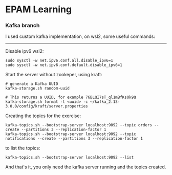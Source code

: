 # EPAM Learning
### Kafka branch

I used custom kafka implementation, on wsl2, some useful commands:

---

Disable ipv6 wsl2:

    sudo sysctl -w net.ipv6.conf.all.disable_ipv6=1  
    sudo sysctl -w net.ipv6.conf.default.disable_ipv6=1

Start the server without zookeper, using kraft:

    # generate a Kafka UUID
    kafka-storage.sh random-uuid
    
    # This returns a UUID, for example 76BLQI7sT_ql1mBfKsOk9Q
    kafka-storage.sh format -t <uuid> -c ~/kafka_2.13-3.0.0/config/kraft/server.properties

Creating the topics for the exercise:

    kafka-topics.sh --bootstrap-server localhost:9092 --topic orders --create --partitions 3 --replication-factor 1
    kafka-topics.sh --bootstrap-server localhost:9092 --topic notifications --create --partitions 3 --replication-factor 1

to list the topics:

    kafka-topics.sh --bootstrap-server localhost:9092 --list


And that's it, you only need the kafka server running and the topics created.
